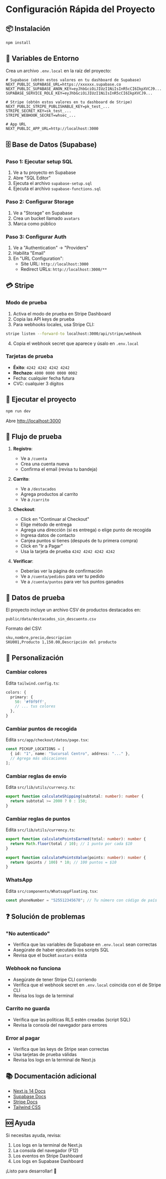 # Configuración Rápida del Proyecto

## 📦 Instalación

```bash
npm install
```

## 🔑 Variables de Entorno

Crea un archivo `.env.local` en la raíz del proyecto:

```env
# Supabase (obtén estos valores en tu dashboard de Supabase)
NEXT_PUBLIC_SUPABASE_URL=https://xxxxxx.supabase.co
NEXT_PUBLIC_SUPABASE_ANON_KEY=eyJhbGciOiJIUzI1NiIsInR5cCI6IkpXVCJ9...
SUPABASE_SERVICE_ROLE_KEY=eyJhbGciOiJIUzI1NiIsInR5cCI6IkpXVCJ9...

# Stripe (obtén estos valores en tu dashboard de Stripe)
NEXT_PUBLIC_STRIPE_PUBLISHABLE_KEY=pk_test_...
STRIPE_SECRET_KEY=sk_test_...
STRIPE_WEBHOOK_SECRET=whsec_...

# App URL
NEXT_PUBLIC_APP_URL=http://localhost:3000
```

## 🗄️ Base de Datos (Supabase)

### Paso 1: Ejecutar setup SQL

1. Ve a tu proyecto en Supabase
2. Abre "SQL Editor"
3. Ejecuta el archivo `supabase-setup.sql`
4. Ejecuta el archivo `supabase-functions.sql`

### Paso 2: Configurar Storage

1. Ve a "Storage" en Supabase
2. Crea un bucket llamado `avatars`
3. Marca como público

### Paso 3: Configurar Auth

1. Ve a "Authentication" → "Providers"
2. Habilita "Email"
3. En "URL Configuration":
   - Site URL: `http://localhost:3000`
   - Redirect URLs: `http://localhost:3000/**`

## 💳 Stripe

### Modo de prueba

1. Activa el modo de prueba en Stripe Dashboard
2. Copia las API keys de prueba
3. Para webhooks locales, usa Stripe CLI:

```bash
stripe listen --forward-to localhost:3000/api/stripe/webhook
```

4. Copia el webhook secret que aparece y úsalo en `.env.local`

### Tarjetas de prueba

- **Éxito**: `4242 4242 4242 4242`
- **Rechazo**: `4000 0000 0000 0002`
- Fecha: cualquier fecha futura
- CVC: cualquier 3 dígitos

## 🚀 Ejecutar el proyecto

```bash
npm run dev
```

Abre [http://localhost:3000](http://localhost:3000)

## 🧪 Flujo de prueba

1. **Registro**:
   - Ve a `/cuenta`
   - Crea una cuenta nueva
   - Confirma el email (revisa tu bandeja)

2. **Carrito**:
   - Ve a `/destacados`
   - Agrega productos al carrito
   - Ve a `/carrito`

3. **Checkout**:
   - Click en "Continuar al Checkout"
   - Elige método de entrega
   - Agrega una dirección (si es entrega) o elige punto de recogida
   - Ingresa datos de contacto
   - Canjea puntos si tienes (después de tu primera compra)
   - Click en "Ir a Pagar"
   - Usa la tarjeta de prueba `4242 4242 4242 4242`

4. **Verificar**:
   - Deberías ver la página de confirmación
   - Ve a `/cuenta/pedidos` para ver tu pedido
   - Ve a `/cuenta/puntos` para ver tus puntos ganados

## 📁 Datos de prueba

El proyecto incluye un archivo CSV de productos destacados en:

```
public/data/destacados_sin_descuento.csv
```

Formato del CSV:

```csv
sku,nombre,precio,descripcion
SKU001,Producto 1,150.00,Descripción del producto
```

## 🔧 Personalización

### Cambiar colores

Edita `tailwind.config.ts`:

```typescript
colors: {
  primary: {
    50: '#f0f9ff',
    // ... tus colores
  },
}
```

### Cambiar puntos de recogida

Edita `src/app/checkout/datos/page.tsx`:

```typescript
const PICKUP_LOCATIONS = [
  { id: "1", name: "Sucursal Centro", address: "..." },
  // Agrega más ubicaciones
];
```

### Cambiar reglas de envío

Edita `src/lib/utils/currency.ts`:

```typescript
export function calculateShipping(subtotal: number): number {
  return subtotal >= 2000 ? 0 : 150;
}
```

### Cambiar reglas de puntos

Edita `src/lib/utils/currency.ts`:

```typescript
export function calculatePointsEarned(total: number): number {
  return Math.floor(total / 10); // 1 punto por cada $10
}

export function calculatePointsValue(points: number): number {
  return (points / 100) * 10; // 100 puntos = $10
}
```

### WhatsApp

Edita `src/components/WhatsappFloating.tsx`:

```typescript
const phoneNumber = "525512345678"; // Tu número con código de país
```

## ❓ Solución de problemas

### "No autenticado"

- Verifica que las variables de Supabase en `.env.local` sean correctas
- Asegúrate de haber ejecutado los scripts SQL
- Revisa que el bucket `avatars` exista

### Webhook no funciona

- Asegúrate de tener Stripe CLI corriendo
- Verifica que el webhook secret en `.env.local` coincida con el de Stripe CLI
- Revisa los logs de la terminal

### Carrito no guarda

- Verifica que las políticas RLS estén creadas (script SQL)
- Revisa la consola del navegador para errores

### Error al pagar

- Verifica que las keys de Stripe sean correctas
- Usa tarjetas de prueba válidas
- Revisa los logs en la terminal de Next.js

## 📚 Documentación adicional

- [Next.js 14 Docs](https://nextjs.org/docs)
- [Supabase Docs](https://supabase.com/docs)
- [Stripe Docs](https://stripe.com/docs)
- [Tailwind CSS](https://tailwindcss.com/docs)

## 🆘 Ayuda

Si necesitas ayuda, revisa:

1. Los logs en la terminal de Next.js
2. La consola del navegador (F12)
3. Los eventos en Stripe Dashboard
4. Los logs en Supabase Dashboard

¡Listo para desarrollar! 🎉
